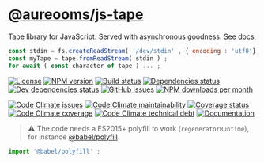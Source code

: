 [@aureooms/js-tape](https://aureooms.github.io/js-tape)
==

Tape library for JavaScript. Served with asynchronous goodness.
See [docs](https://aureooms.github.io/js-tape/index.html).

```js
const stdin = fs.createReadStream( '/dev/stdin' , { encoding : 'utf8'} ) ;
const myTape = tape.fromReadStream( stdin ) ;
for await ( const character of tape ) ... ;
```

[![License](https://img.shields.io/github/license/aureooms/js-tape.svg)](https://raw.githubusercontent.com/aureooms/js-tape/master/LICENSE)
[![NPM version](https://img.shields.io/npm/v/@aureooms/js-tape.svg)](https://www.npmjs.org/package/@aureooms/js-tape)
[![Build status](https://img.shields.io/travis/aureooms/js-tape.svg)](https://travis-ci.org/aureooms/js-tape)
[![Dependencies status](https://img.shields.io/david/aureooms/js-tape.svg)](https://david-dm.org/aureooms/js-tape)
[![Dev dependencies status](https://img.shields.io/david/dev/aureooms/js-tape.svg)](https://david-dm.org/aureooms/js-tape?type=dev)
[![GitHub issues](https://img.shields.io/github/issues/aureooms/js-tape.svg)](https://github.com/aureooms/js-tape/issues)
[![NPM downloads per month](https://img.shields.io/npm/dm/@aureooms/js-tape.svg)](https://www.npmjs.org/package/@aureooms/js-tape)

[![Code Climate issues](https://img.shields.io/codeclimate/issues/aureooms/js-tape.svg)](https://codeclimate.com/github/aureooms/js-tape/issues)
[![Code Climate maintainability](https://img.shields.io/codeclimate/maintainability/github/aureooms/js-tape.svg)](https://codeclimate.com/github/aureooms/js-tape/trends/churn)
[![Coverage status](https://img.shields.io/coveralls/aureooms/js-tape.svg)](https://coveralls.io/r/aureooms/js-tape)
[![Code Climate coverage](https://img.shields.io/codeclimate/coverage-letter/aureooms/js-tape.svg)](https://codeclimate.com/github/aureooms/js-tape/trends/test_coverage_new_code)
[![Code Climate technical debt](https://img.shields.io/codeclimate/tech-debt/aureooms/js-tape.svg)](https://codeclimate.com/github/aureooms/js-tape/trends/technical_debt)
[![Documentation](https://aureooms.github.io/js-tape/badge.svg)](https://aureooms.github.io/js-tape/source.html)


> :warning: The code needs a ES2015+ polyfill to work (`regeneratorRuntime`), for instance
> [@babel/polyfill](https://babeljs.io/docs/usage/polyfill).

```js
import '@babel/polyfill' ;
```
